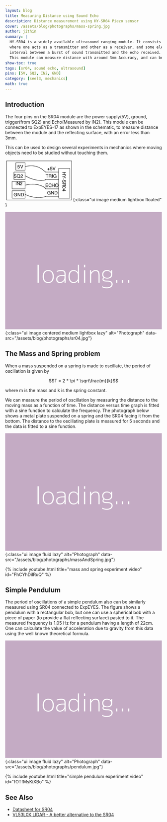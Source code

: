 ```yaml
---
layout: blog
title: Measuring Distance using Sound Echo
description: Distance measurement using HY-SR04 Piezo sensor
cover: /assets/blog/photographs/mass-spring.jpg
author: jithin
summary: |
  HY-SR04 is a widely available ultrasound ranging module. It consists of two 40 kHz Piezo crystals, 
  where one acts as a transmitter and other as a receiver, and some electronics circuitry is inbuilt to measure the time
  interval between a burst of sound transmitted and the echo received.
  This module can measure distance with around 3mm Accuracy, and can be applied to study mass-spring systems, pendulums, and other similar mechanical systems.
show-toc: true
tags: [sr04, sound echo, ultrasound]
pins: [5V, SQ2, IN2, GND]
category: [seel3, mechanics]
math: true
---
```



## Introduction

The four pins on the SR04 module are the power supply(5V), ground, trigger(from SQ2) and Echo(Measured by IN2).
This module can be connected to ExpEYES-17  as shown in the schematic, to measure distance between the module and 
the reflecting surface, with an error less than 3mm. 

This can be used to design several experiments in mechanics where
moving objects need to be studied without touching them.

![](/assets/blog/schematics/sr04-dist.png){:class="ui image medium lightbox floated" }

![](/assets/images/640x480.png){:class="ui image centered medium lightbox lazy" alt="Photograph" data-src="/assets/blog/photographs/sr04.jpg"}

## The Mass and Spring problem
When a mass suspended on a spring is made to oscillate, the period of oscillation is given by  

$$T = 2 * \pi * \sqrt\frac{m}{k}$$
 
where m is the mass and k is the spring constant. 

We can measure the period of oscillation by measuring the distance to the moving mass as a function of time. 
The distance versus time graph is fitted with a sine function to calculate the  frequency.
The photograph below shows a metal plate suspended on a spring and the SR04 facing it from the bottom. 
The distance to the oscillating plate is measured for 5 seconds and the data is fitted to a sine function.

![](/assets/images/640x480.png){:class="ui image fluid lazy" alt="Photograph" data-src="/assets/blog/photographs/massAndSpring.jpg"}

{% include youtube.html title="mass and spring experiment video" id="FhCYhDiIRuQ" %}


## Simple Pendulum

The period of oscillations of a simple pendulum also can be similarly measured using SR04 connected to ExpEYES.
The figure shows a pendulum with a rectangular bob, but one can use a spherical bob with a piece of paper 
(to provide a flat reflecting surface) pasted to it. The measured frequency is 1.05 Hz for a pendulum having 
a length of 22cm. 
One can calculate the value of acceleration due to gravity from this data using the well known theoretical formula. 

![](/assets/images/640x480.png){:class="ui image fluid lazy" alt="Photograph" data-src="/assets/blog/photographs/pendulum.jpg"}

{% include youtube.html title="simple pendulum experiment video" id="fOTfMsKiXBo" %}

## See Also
 + [Datasheet for SR04](https://cdn.sparkfun.com/datasheets/Sensors/Proximity/HCSR04.pdf)
 + [VL53L0X LIDAR - A better alternative to the SR04](/seel3/android/add-vl53l0x-add-sensor-android-app.html)
